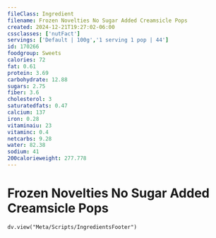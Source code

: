 ```yaml
---
fileClass: Ingredient
filename: Frozen Novelties No Sugar Added Creamsicle Pops
created: 2024-12-21T19:27:02-06:00
cssclasses: ['nutFact']
servings: ['Default | 100g','1 serving 1 pop | 44']
id: 170266
foodgroup: Sweets
calories: 72
fat: 0.61
protein: 3.69
carbohydrate: 12.88
sugars: 2.75
fiber: 3.6
cholesterol: 3
saturatedfats: 0.47
calcium: 137
iron: 0.28
vitaminaiu: 23
vitaminc: 0.4
netcarbs: 9.28
water: 82.38
sodium: 41
200calorieweight: 277.778
---
```


# Frozen Novelties No Sugar Added Creamsicle Pops

```dataviewjs
dv.view("Meta/Scripts/IngredientsFooter")
```